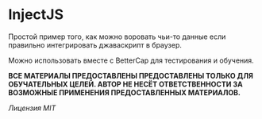 # InjectJS

Простой пример того, как можно воровать чьи-то данные если правильно интегрировать джаваскрипт в браузер.

Можно использовать вместе с BetterCap для тестирования и обучения.

**ВСЕ МАТЕРИАЛЫ ПРЕДОСТАВЛЕНЫ ПРЕДОСТАВЛЕНЫ ТОЛЬКО ДЛЯ ОБУЧАТЕЛЬНЫХ ЦЕЛЕЙ. АВТОР НЕ НЕСЁТ ОТВЕТСТВЕННОСТИ ЗА ВОЗМОЖНЫЕ ПРИМЕНЕНИЯ ПРЕДОСТАВЛЕННЫХ МАТЕРИАЛОВ.**

*Лицензия MIT*
